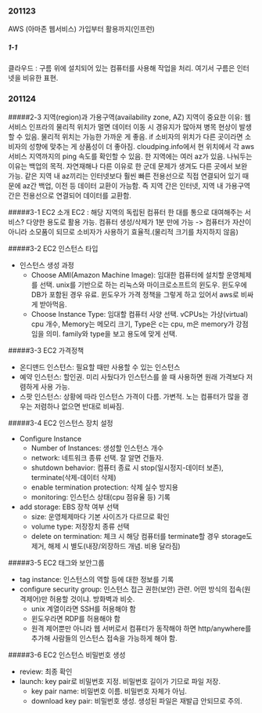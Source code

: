 ### 201123
AWS (아마존 웹서비스) 가입부터 활용까지(인프런)

##### 1-1
클라우드 : 구름 위에 설치되어 있는 컴퓨터를 사용해 작업을 처리. 여기서 구름은 인터넷을 비유한 표현.

### 201124
#####2-3 지역(region)과 가용구역(availability zone, AZ)
지역이 중요한 이유: 웹서비스 인프라의 물리적 위치가 멀면 데이터 이동 시 경유지가 많아져 병목 현상이 발생할 수 있음. 물리적 위치는 가능한 가까운 게 좋음.
if 소비자의 위치가 다른 곳이라면 소비자의 성향에 맞추는 게 상품성이 더 좋아짐.
cloudping.info에서 현 위치에서 각 aws 서비스 지역까지의 ping 속도를 확인할 수 있음.
한 지역에는 여러 az가 있음. 나눠두는 이유는 백업의 목적. 자연재해나 다른 이유로 한 군데 문제가 생겨도 다른 곳에서 보완 가능. 같은 지역 내 az끼리는 인터넷보다 훨씬 빠른 전용선으로 직접 연결되어 있기 때문에 az간 백업, 이전 등 데이터 교환이 가능함. 
즉 지역 간은 인터넷, 지역 내 가용구역 간은 전용선으로 연결되어 데이터를 교환함.

#####3-1 EC2 소개
EC2 : 해당 지역의 독립된 컴퓨터 한 대를 통으로 대여해주는 서비스? 다양한 용도로 활용 가능. 컴퓨터 생성/삭제가 1분 만에 가능 -> 컴퓨터가 자산이 아니라 소모품이 되므로 소비자가 사용하기 효율적.(물리적 크기를 차지하지 않음)

#####3-2 EC2 인스턴스 타입
- 인스턴스 생성 과정
	- Choose AMI(Amazon Machine Image): 임대한 컴퓨터에 설치할 운영체제를 선택. unix를 기반으로 하는 리눅스와 마이크로소프트의 윈도우. 윈도우에 DB가 포함된 경우 유료. 윈도우가 가격 정책을 그렇게 하고 있어서 aws로 비싸게 받아먹음.
	- Choose Instance Type: 임대할 컴퓨터 사양 선택. vCPUs는 가상(virtual) cpu 개수, Memory는 메모리 크기, Type은 c는 cpu, m은 memory가 강점임을 의미. family와 type을 보고 용도에 맞게 선택. 

#####3-3 EC2 가격정책
- 온디맨드 인스턴스: 필요할 때만 사용할 수 있는 인스턴스
- 예약 인스턴스: 할인권. 미리 사뒀다가 인스턴스를 쓸 때 사용하면 원래 가격보다 저렴하게 사용 가능.
- 스팟 인스턴스: 상황에 따라 인스턴스 가격이 다름. 가변적. 노는 컴퓨터가 많을 경우는 저렴하나 없으면 반대로 비싸짐.

#####3-4 EC2 인스턴스 장치 설정
- Configure Instance
	- Number of Instances: 생성할 인스턴스 개수
	- network: 네트워크 종류 선택. 잘 알면 건들자.
	- shutdown behavior: 컴퓨터 종료 시 stop(일시정지-데이터 보존), terminate(삭제-데이터 삭제)
	- enable termination protection: 삭제 실수 방지용
	- monitoring: 인스턴스 상태(cpu 점유율 등) 기록
- add storage: EBS 장착 여부 선택
	-  size: 운영체제마다 기본 사이즈가 다르므로 확인
	- volume type: 저장장치 종류 선택
	- delete on termination: 체크 시 해당 컴퓨터를 terminate할 경우 storage도 제거, 해제 시 별도(내장/외장하드 개념. 비용 달라짐)

#####3-5 EC2 태그와 보안그룹 
- tag instance: 인스턴스의 역할 등에 대한 정보를 기록
- configure security group: 인스턴스 접근 권한(보안) 관련. 어떤 방식의 접속(원격제어)만 허용할 것이냐. 방화벽과 비슷.
	- unix 계열이라면 SSH를 허용해야 함
	- 윈도우라면 RDP를 허용해야 함
	- 원격 제어뿐만 아니라 웹 서버로서 컴퓨터가 동작해야 하면 http/anywhere를 추가해 사람들의 인스턴스 접속을 가능하게 해야 함.

#####3-6 EC2 인스턴스 비밀번호 생성
- review: 최종 확인
- launch:  key pair로 비밀번호 지정. 비밀번호 길이가 기므로 파일 저장.
	- key pair name: 비밀번호 이름. 비밀번호 자체가 아님.
	- download key pair: 비밀번호 생성. 생성된 파일은 재발급 안되므로 주의.
